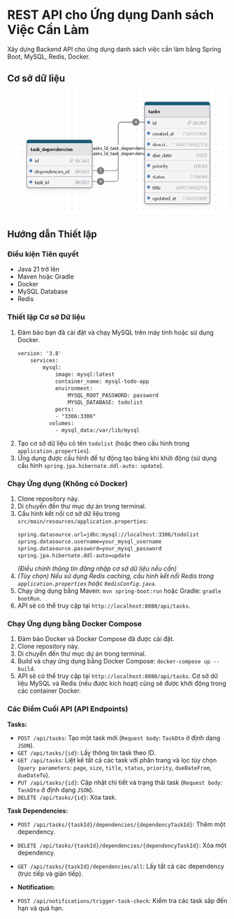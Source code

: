 # REST API cho Ứng dụng Danh sách Việc Cần Làm

Xây dựng Backend API cho ứng dụng danh sách việc cần làm bằng Spring Boot, MySQL, Redis, Docker.

## Cơ sở dữ liệu
![img_3.png](img_3.png)
## Hướng dẫn Thiết lập

### Điều kiện Tiên quyết

* Java 21 trở lên
* Maven hoặc Gradle
* Docker
* MySQL Database
* Redis

### Thiết lập Cơ sở Dữ liệu

1.  Đảm bảo bạn đã cài đặt và chạy MySQL trên máy tính hoặc sử dụng Docker.
    ```properties
    version: '3.8'
        services:
            mysql:
                image: mysql:latest
                container_name: mysql-todo-app
                environment:
                    MYSQL_ROOT_PASSWORD: password
                    MYSQL_DATABASE: todolist
                ports:
                - "3306:3306"
              volumes:
                - mysql_data:/var/lib/mysql
    ```
2.  Tạo cơ sở dữ liệu có tên `todolist` (hoặc theo cấu hình trong `application.properties`).
3.  Ứng dụng được cấu hình để tự động tạo bảng khi khởi động (sử dụng cấu hình `spring.jpa.hibernate.ddl-auto: update`).

### Chạy Ứng dụng (Không có Docker)

1.  Clone repository này.
2.  Di chuyển đến thư mục dự án trong terminal.
3.  Cấu hình kết nối cơ sở dữ liệu trong `src/main/resources/application.properties`:
    ```properties
    spring.datasource.url=jdbc:mysql://localhost:3306/todolist
    spring.datasource.username=your_mysql_username
    spring.datasource.password=your_mysql_password
    spring.jpa.hibernate.ddl-auto=update
    ```
    *(Điều chỉnh thông tin đăng nhập cơ sở dữ liệu nếu cần)*
4.  *(Tùy chọn) Nếu sử dụng Redis caching, cấu hình kết nối Redis trong `application.properties` hoặc `RedisConfig.java`.*
5.  Chạy ứng dụng bằng Maven: `mvn spring-boot:run` hoặc Gradle: `gradle bootRun`.
6.  API sẽ có thể truy cập tại `http://localhost:8080/api/tasks`.

### Chạy Ứng dụng bằng Docker Compose

1.  Đảm bảo Docker và Docker Compose đã được cài đặt.
2.  Clone repository này.
3.  Di chuyển đến thư mục dự án trong terminal.
4.  Build và chạy ứng dụng bằng Docker Compose: `docker-compose up --build`.
5.  API sẽ có thể truy cập tại `http://localhost:8080/api/tasks`. Cơ sở dữ liệu MySQL và Redis (nếu được kích hoạt) cũng sẽ được khởi động trong các container Docker.

### Các Điểm Cuối API (API Endpoints)

**Tasks:**

* `POST /api/tasks`: Tạo một task mới (`Request body`: `TaskDto` ở định dạng `JSON`).
* `GET /api/tasks/{id}`: Lấy thông tin task theo ID.
* `GET /api/tasks`: Liệt kê tất cả các task với phân trang và lọc tùy chọn (`query parameters`: `page`, `size`, `title`, `status`, `priority`, `dueDateFrom`, `dueDateTo`).
* `PUT /api/tasks/{id}`: Cập nhật chi tiết và trạng thái task (`Request body`: `TaskDto` ở định dạng `JSON`).
* `DELETE /api/tasks/{id}`: Xóa task.

**Task Dependencies:**

* `POST /api/tasks/{taskId}/dependencies/{dependencyTaskId}`: Thêm một dependency.
* `DELETE /api/tasks/{taskId}/dependencies/{dependencyTaskId}`: Xóa một dependency.
* `GET /api/tasks/{taskId}/dependencies/all`: Lấy tất cả các dependency (trực tiếp và gián tiếp).

* **Notification:**

* `POST /api/notifications/trigger-task-check`: Kiểm tra các task sắp đến hạn và quá hạn.
